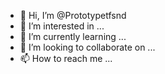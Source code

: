 - 👋 Hi, I’m @Prototypetfsnd
- 👀 I’m interested in ...
- 🌱 I’m currently learning ...
- 💞️ I’m looking to collaborate on ...
- 📫 How to reach me ...

<!---
Prototypetfsnd/Prototypetfsnd is a ✨ special ✨ repository because its `README.md` (this file) appears on your GitHub profile.
You can click the Preview link to take a look at your changes.
--->
